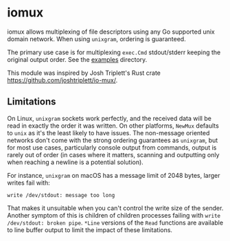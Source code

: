 # iomux

iomux allows multiplexing of file descriptors using any Go supported unix domain network. When using `unixgram`, ordering is guaranteed.

The primary use case is for multiplexing `exec.Cmd` stdout/stderr keeping the original output order. See the [examples](examples) directory.

This module was inspired by Josh Triplett's Rust crate https://github.com/joshtriplett/io-mux/.

## Limitations

On Linux, `unixgram` sockets work perfectly, and the received data will be read in exactly the order it was written. On other platforms, `NewMux` defaults to `unix` as it's the least likely to have issues. The non-message oriented networks don't come with the strong ordering guarantees as `unixgram`, but for most use cases, particularly console output from commands, output is rarely out of order (in cases where it matters, scanning and outputting only when reaching a newline is a potential solution).

For instance, `unixgram` on macOS has a message limit of 2048 bytes, larger writes fail with:
```
write /dev/stdout: message too long
```

That makes it unsuitable when you can't control the write size of the sender. Another symptom of this is children of children processes failing with `write /dev/stdout: broken pipe`. `*Line` versions of the `Read` functions are available to line buffer output to limit the impact of these limitations.
